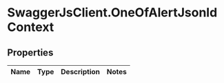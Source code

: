 # SwaggerJsClient.OneOfAlertJsonldContext

## Properties

| Name | Type | Description | Notes |
| ---- | ---- | ----------- | ----- |
